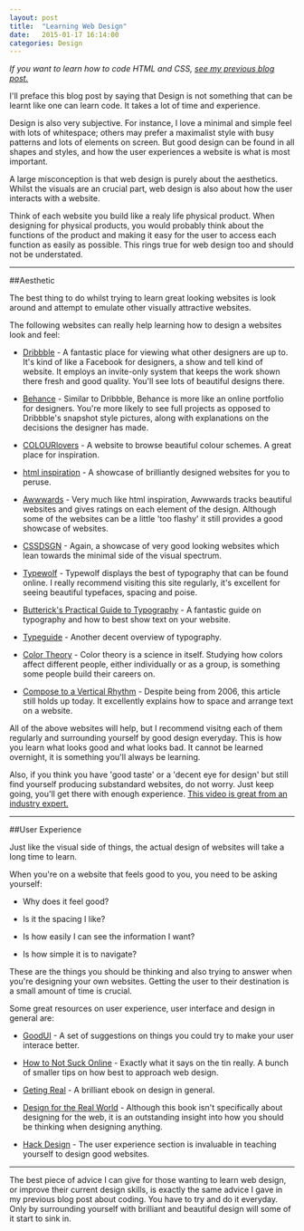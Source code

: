 ```yaml
---
layout: post
title:  "Learning Web Design"
date:   2015-01-17 16:14:00
categories: Design
---
```


*If you want to learn how to code HTML and CSS, [see my previous blog post.](http://benmildren.com/coding/2015/01/13/Learning-HTML-and-CSS-Where-to-start.html)*

I'll preface this blog post by saying that Design is not something that can be learnt like one can learn code. It takes a lot of time and experience.

Design is also very subjective. For instance, I love a minimal and simple feel with lots of whitespace; others may prefer a maximalist style with busy patterns and lots of elements on screen. But good design can be found in all shapes and styles, and how the user experiences a website is what is most important.

A large misconception is that web design is purely about the aesthetics. Whilst the visuals are an crucial part, web design is also about how the user interacts with a website.

Think of each website you build like a realy life physical product. When designing for physical products, you would probably think about the functions of the product and making it easy for the user to access each function as easily as possible. This rings true for web design too and should not be understated.

---

##Aesthetic

The best thing to do whilst trying to learn great looking websites is look around and attempt to emulate other visually attractive websites.

The following websites can really help learning how to design a websites look and feel:

* [Dribbble](https://dribbble.com/) - A fantastic place for viewing what other designers are up to. It's kind of like a Facebook for designers, a show and tell kind of website. It employs an invite-only system that keeps the work shown there fresh and good quality. You'll see lots of beautiful designs there.

* [Behance](https://www.behance.net/) - Similar to Dribbble, Behance is more like an online portfolio for designers. You're more likely to see full projects as opposed to Dribbble's snapshot style pictures, along with explanations on the decisions the designer has made.

* [COLOURlovers](http://www.colourlovers.com/palettes) - A website to browse beautiful colour schemes. A great place for inspiration.

* [html inspiration](http://htmlinspiration.com/) - A showcase of brilliantly designed websites for you to peruse. 

* [Awwwards](http://www.awwwards.com/) - Very much like html inspiration, Awwwards tracks beautiful websites and 
gives ratings on each element of the design. Although some of the websites can be a little 'too flashy' it still provides a good showcase of websites.

* [CSSDSGN](http://www.cssdsgn.com/) - Again, a showcase of very good looking websites which lean towards the minimal side of the visual spectrum.

* [Typewolf](http://www.typewolf.com/) - Typewolf displays the best of typography that can be found online. I really recommend visiting this site regularly, it's excellent for seeing beautiful typefaces, spacing and poise.

* [Butterick's Practical Guide to Typography](http://practicaltypography.com/) - A fantastic guide on typography and how to best show text on your website.

* [Typeguide](http://www.typogui.de/) - Another decent overview of typography.

* [Color Theory](http://www.smashingmagazine.com/2010/01/28/color-theory-for-designers-part-1-the-meaning-of-color/#top) - Color theory is a science in itself. Studying how colors affect different people, either individually or as a group, is something some people build their careers on. 

* [Compose to a Vertical Rhythm](http://24ways.org/2006/compose-to-a-vertical-rhythm) - Despite being from 2006, this article still holds up today. It excellently explains how to space and arrange text on a website.

All of the above websites will help, but I recommend visitng each of them regularly and surrounding yourself by good design everyday. This is how you learn what looks good and what looks bad. It cannot be learned overnight, it is something you'll always be learning.

Also, if you think you have 'good taste' or a 'decent eye for design' but still find yourself producing substandard websites, do not worry. Just keep going, you'll get there with enough experience. [This video is great from an industry expert.](https://www.youtube.com/watch?v=PbC4gqZGPSY)

---

##User Experience

Just like the visual side of things, the actual design of websites will take a long time to learn.

When you're on a website that feels good to you, you need to be asking yourself:

* Why does it feel good?

* Is it the spacing I like?

* Is how easily I can see the information I want?

* Is how simple it is to navigate?

These are the things you should be thinking and also trying to answer when you're designing your own websites. Getting the user to their destination is a small amount of time is crucial.

Some great resources on user experience, user interface and design in general are:

* [GoodUI](http://goodui.org/) - A set of suggestions on things you could try to make your user interace better.

* [How to Not Suck Online](http://howtonotsuckonline.com/) - Exactly what it says on the tin really. A bunch of smaller tips on how best to approach web design.

* [Geting Real](http://gettingreal.37signals.com/) - A brilliant ebook on design in general.

* [Design for the Real World](http://www.amazon.co.uk/Design-Real-World-Ecology-Social/dp/0500273588) - Although this book isn't specifically about designing for the web, it is an outstanding insight into how you should be thinking when designing anything.

* [Hack Design](https://hackdesign.org/lessons) - The user experience section is invaluable in teaching yourself to design good websites.

---

The best piece of advice I can give for those wanting to learn web design, or improve their current design skills, is exactly the same advice I gave in my previous blog post about coding. You have to try and do it everyday. Only by surrounding yourself with brilliant and beautiful design will some of it start to sink in.


























